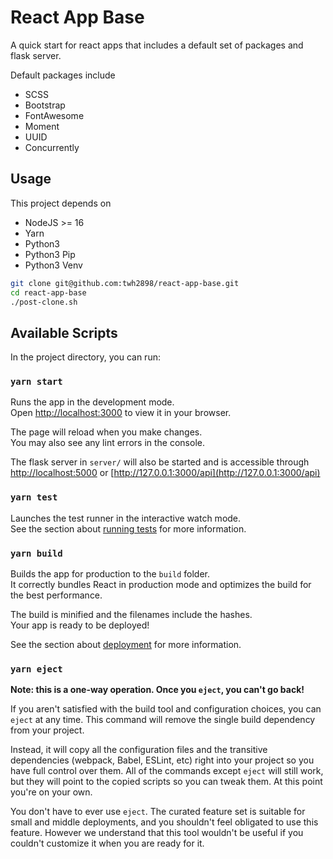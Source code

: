 # React App Base

A quick start for react apps that includes a default set of packages and flask
server.

Default packages include

- SCSS
- Bootstrap
- FontAwesome
- Moment
- UUID
- Concurrently

## Usage

This project depends on

- NodeJS >= 16
- Yarn
- Python3
- Python3 Pip
- Python3 Venv

```sh
git clone git@github.com:twh2898/react-app-base.git
cd react-app-base
./post-clone.sh
```

## Available Scripts

In the project directory, you can run:

### `yarn start`

Runs the app in the development mode.\
Open [http://localhost:3000](http://localhost:3000) to view it in your browser.

The page will reload when you make changes.\
You may also see any lint errors in the console.

The flask server in `server/` will also be started and is accessible through
[http://localhost:5000](http://localhost:5000) or [http://127.0.0.1:3000/api](http://127.0.0.1:3000/api)

### `yarn test`

Launches the test runner in the interactive watch mode.\
See the section about [running tests](https://facebook.github.io/create-react-app/docs/running-tests) for more information.

### `yarn build`

Builds the app for production to the `build` folder.\
It correctly bundles React in production mode and optimizes the build for the best performance.

The build is minified and the filenames include the hashes.\
Your app is ready to be deployed!

See the section about [deployment](https://facebook.github.io/create-react-app/docs/deployment) for more information.

### `yarn eject`

**Note: this is a one-way operation. Once you `eject`, you can't go back!**

If you aren't satisfied with the build tool and configuration choices, you can `eject` at any time. This command will remove the single build dependency from your project.

Instead, it will copy all the configuration files and the transitive dependencies (webpack, Babel, ESLint, etc) right into your project so you have full control over them. All of the commands except `eject` will still work, but they will point to the copied scripts so you can tweak them. At this point you're on your own.

You don't have to ever use `eject`. The curated feature set is suitable for small and middle deployments, and you shouldn't feel obligated to use this feature. However we understand that this tool wouldn't be useful if you couldn't customize it when you are ready for it.
